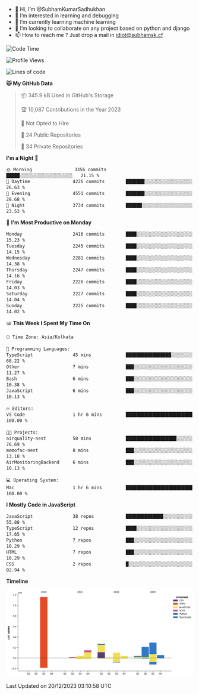 - 👋 Hi, I’m @SubhamKumarSadhukhan
- 👀 I’m interested in learning and debugging
- 🌱 I’m currently learning machine learning
- 💞️ I’m looking to collaborate on any project based on python and django
- 📫 How to reach me ?
      Just drop a mail in idiot@subhamsk.cf

<!---
SubhamKumarSadhukhan/SubhamKumarSadhukhan is a ✨ special ✨ repository because its `README.md` (this file) appears on your GitHub profile.
You can click the Preview link to take a look at your changes.
--->


<!--START_SECTION:waka-->
![Code Time](http://img.shields.io/badge/Code%20Time-1%2C762%20hrs%2045%20mins-blue)

![Profile Views](http://img.shields.io/badge/Profile%20Views-0-blue)

![Lines of code](https://img.shields.io/badge/From%20Hello%20World%20I%27ve%20Written-2.4%20million%20lines%20of%20code-blue)

**🐱 My GitHub Data** 

> 📦 345.9 kB Used in GitHub's Storage 
 > 
> 🏆 10,087 Contributions in the Year 2023
 > 
> 🚫 Not Opted to Hire
 > 
> 📜 24 Public Repositories 
 > 
> 🔑 34 Private Repositories 
 > 
**I'm a Night 🦉** 

```text
🌞 Morning                3356 commits        █████░░░░░░░░░░░░░░░░░░░░   21.15 % 
🌆 Daytime                4226 commits        ███████░░░░░░░░░░░░░░░░░░   26.63 % 
🌃 Evening                4551 commits        ███████░░░░░░░░░░░░░░░░░░   28.68 % 
🌙 Night                  3734 commits        ██████░░░░░░░░░░░░░░░░░░░   23.53 % 
```
📅 **I'm Most Productive on Monday** 

```text
Monday                   2416 commits        ████░░░░░░░░░░░░░░░░░░░░░   15.23 % 
Tuesday                  2245 commits        ████░░░░░░░░░░░░░░░░░░░░░   14.15 % 
Wednesday                2281 commits        ████░░░░░░░░░░░░░░░░░░░░░   14.38 % 
Thursday                 2247 commits        ████░░░░░░░░░░░░░░░░░░░░░   14.16 % 
Friday                   2226 commits        ████░░░░░░░░░░░░░░░░░░░░░   14.03 % 
Saturday                 2227 commits        ████░░░░░░░░░░░░░░░░░░░░░   14.04 % 
Sunday                   2225 commits        ████░░░░░░░░░░░░░░░░░░░░░   14.02 % 
```


📊 **This Week I Spent My Time On** 

```text
🕑︎ Time Zone: Asia/Kolkata

💬 Programming Languages: 
TypeScript               45 mins             █████████████████░░░░░░░░   68.22 % 
Other                    7 mins              ███░░░░░░░░░░░░░░░░░░░░░░   11.27 % 
Bash                     6 mins              ███░░░░░░░░░░░░░░░░░░░░░░   10.38 % 
JavaScript               6 mins              ███░░░░░░░░░░░░░░░░░░░░░░   10.13 % 

🔥 Editors: 
VS Code                  1 hr 6 mins         █████████████████████████   100.00 % 

🐱‍💻 Projects: 
airquality-nest          50 mins             ███████████████████░░░░░░   76.69 % 
memofac-nest             8 mins              ███░░░░░░░░░░░░░░░░░░░░░░   13.18 % 
AirMonitoringBackend     6 mins              ███░░░░░░░░░░░░░░░░░░░░░░   10.13 % 

💻 Operating System: 
Mac                      1 hr 6 mins         █████████████████████████   100.00 % 
```

**I Mostly Code in JavaScript** 

```text
JavaScript               38 repos            ██████████████░░░░░░░░░░░   55.88 % 
TypeScript               12 repos            ████░░░░░░░░░░░░░░░░░░░░░   17.65 % 
Python                   7 repos             ███░░░░░░░░░░░░░░░░░░░░░░   10.29 % 
HTML                     7 repos             ███░░░░░░░░░░░░░░░░░░░░░░   10.29 % 
CSS                      2 repos             █░░░░░░░░░░░░░░░░░░░░░░░░   02.94 % 
```



**Timeline**

![Lines of Code chart](https://raw.githubusercontent.com/SubhamKumarSadhukhan/SubhamKumarSadhukhan/main/assets/bar_graph.png)


 Last Updated on 20/12/2023 03:10:58 UTC
<!--END_SECTION:waka-->
